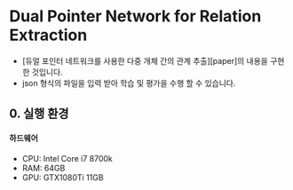 # Dual Pointer Network for Relation Extraction
 
- [듀얼 포인터 네트워크를 사용한 다중 개체 간의 관계 추출][paper]의 내용을 구현한 것입니다.
- json 형식의 파일을 입력 받아 학습 및 평가을 수행 할 수 있습니다.

## 0. 실행 환경
#### 하드웨어
- CPU: Intel Core i7 8700k
- RAM: 64GB
- GPU: GTX1080Ti 11GB
